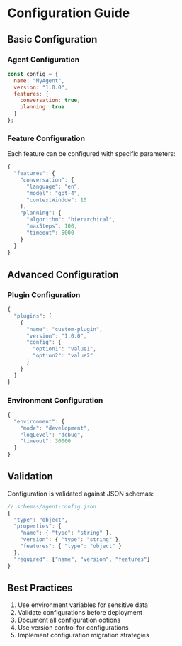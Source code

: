 # Configuration Guide

## Basic Configuration

### Agent Configuration

```javascript
const config = {
  name: "MyAgent",
  version: "1.0.0",
  features: {
    conversation: true,
    planning: true
  }
};
```

### Feature Configuration

Each feature can be configured with specific parameters:

```javascript
{
  "features": {
    "conversation": {
      "language": "en",
      "model": "gpt-4",
      "contextWindow": 10
    },
    "planning": {
      "algorithm": "hierarchical",
      "maxSteps": 100,
      "timeout": 5000
    }
  }
}
```

## Advanced Configuration

### Plugin Configuration

```javascript
{
  "plugins": [
    {
      "name": "custom-plugin",
      "version": "1.0.0",
      "config": {
        "option1": "value1",
        "option2": "value2"
      }
    }
  ]
}
```

### Environment Configuration

```javascript
{
  "environment": {
    "mode": "development",
    "logLevel": "debug",
    "timeout": 30000
  }
}
```

## Validation

Configuration is validated against JSON schemas:

```javascript
// schemas/agent-config.json
{
  "type": "object",
  "properties": {
    "name": { "type": "string" },
    "version": { "type": "string" },
    "features": { "type": "object" }
  },
  "required": ["name", "version", "features"]
}
```

## Best Practices

1. Use environment variables for sensitive data
2. Validate configurations before deployment
3. Document all configuration options
4. Use version control for configurations
5. Implement configuration migration strategies